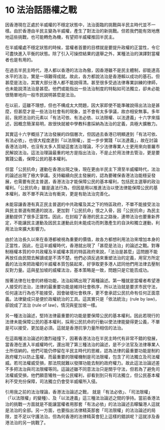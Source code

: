 # 10  法治話語權之戰

因香港現在正處於半威權的不穩定狀態中，法治面臨的挑戰與半民主時代並不一樣。由於香港由半民主變為半威權，產生了對法治的新挑戰。但若我們能有效地應地這些挑戰，也可能轉危為機，有望把半威權推回半民主。

在半威權處不穩定狀態的時候，當權者首要的目標就是要提升政權的正當性，令它可盡快進入平衡的狀態。除了引入可操控結果的選舉之外，某種法治的演譯對當權者也是有用的。

在過去半民主時代，港人都以香港的法治為傲，因香港雖不是民主體制，卻能達高水平的法治，實是一項難得成就。故此，各方都說法治是香港賴以成功的基石。但甚麼是法治，其實大部分港人都不能說得清。甚至很多受過法律專業訓練的律師，也未能說清法治是甚麼。他們或能指出一些法治制度的特點如司法獨立，卻未必能很簡單地向一般市民說明甚麼是法治。

在以前，這雖不理想，但也不構成太大問題，因大家即使不能準確說得出法治是甚麼，但甚麼才是一些法治社會有的現象，並不會有太多爭議，故亦相安無事。多年前，我把法治的元素以「有法可依、有法必依、以法限權、以法達義」十六字來描述，因概念簡潔易明，故很快就被中學教科書採納為法治的定義，具極大擴散力。

其實這十六字概括了法治發展的四個層次，但因過去香港已明顯達到「有法可依、有法必依」，也很大程度達到「以法限權」，並一步步實踐「以法達義」，故在討論香港法治時，也沒有太多人質疑這套法治理論，不少法律專業人士更用來向普羅市民解說法治。這法治理論最重的地方是指出法治，不是止於用法律去管治，更是要實踐公義，保障公民的基本權利。

但當「公民抗命」運動在香港出現之後，現在更由半民主下滑至半威權時代，法治的論述出現了極大爭議。支持繼續向民主發展的，認為要確保香港法治能穩妥發展，也需要有民主普選，香港法治才能保障公民的基本權利，包括民主選舉的政治權利。「公民抗命」雖是違法行為，但因是用以推進法治以使法律能保障公民的基本權利，故不單不與法治有衝突，更是有助法治完善化。

未能容讓香港有真正民主普選的中共政權及其之下的特區政府，不單不能接受法治與民主普選有關連的說法，更加對「公民抗命」恨之入骨，因「公民抗命」為民主運動提供了很多正當性。因此，在封殺了香港的民主之路後，連帶法治也要重新界定，不能讓民主運動及因民主運動此刻未能成功而刺激產生的自決和獨立運動，利用法治來擴大影響力。 

由於法治長久以來在香港都被視為重要的價值，故各方都想利用法治來增加本身的正當性，因此，在這半威權時代，香港就出現了「甚麼是法治」的論述之戰。對專制極權本質的中共政權及半威權本質的特區政府來說，「法治是甚麼」這問題不能再放任由民間去解讀或是不清不楚。他們必須反過來重塑法治的定義，用官方所定義的法治來把政權的半威權本質包裝起來，好爭取更多港人認同他們用法律去壓制反對力量。這與星加坡的威權法治，基本策略是一致，問題只是它能否成功。

按著法律在社會的終極功能，法治起碼出現了兩種論述。第一種就是當權者希望港人接受的法治，法律的最重要功能是維持社會秩序，所以法治就是要求市民守法，任何違法行為也不能接受，因會破壞社會秩序，更不會承認公民抗命有任何正面意義。法律變成只是便於政權統治的工具。這其實只是「依法統治」(rule by law)，卻說成了法治 (rule of law)，情況與星加坡一樣。

另一種法治論述，堅持法律最重要的功能是要保障公民的基本權利。因此若現行的法律未能保障公民的基本權利，採用公民抗命的行動以使法律能變得更公義，不單是可以接受，更加是必須。這就是香港抗爭力量所相信的法治。

在這兩種法治論述的激烈碰撞下，因著香港法治在半民主時代有非常不錯的發展，當香港在進入半威權時代，還出現了第三種法治的論述，是不少法官及法律專業人士所信納的。他們可能仍停留在半民主時代的思維，認為法律的最重要功能是制約政府權力以防止濫權，而最重要的限權機制是司法限權，包含了司法獨立及司法權威。若司法權威受損，那法院就難以發揮功能去制約政府權力。故此這法治論述差不多把法治與司法限權等同。這論述雖不同意法治只是關乎守法，但若為了避免司法權威受損，他們願意犧牲一些公民權利，卻看到到只有司法獨立，但公民基本權利不受充份保障，司法獨立仍會受半威權所入侵。

引用我之前的法治理論，香港法治論述之戰， 就是「有法必依」、「司法限權」（「以法限權」的變種）、及「以法達義」這三種法治論述之間的爭持。當前香港法治的挑戰一方面就是不能讓當權者用那套「有法必依」的法治論述去矇騙港人這就是法治的全部。另一方面，也要指出法律精英那套「司法限權」的法治論述的局限，並不足以守護法治。但為何香港的法律精英會犯上這樣的錯誤呢？這就涉及香港法治的另一挑戰了。
